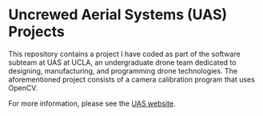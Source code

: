 # Uncrewed Aerial Systems (UAS) Projects

This repository contains a project I have coded as part of the software subteam at UAS at UCLA, an undergraduate drone team dedicated to designing, manufacturing, and programming drone technologies. The aforementioned project consists of a camera calibration program that uses OpenCV.

For more information, please see the [UAS website](https://www.uasatucla.com/).
